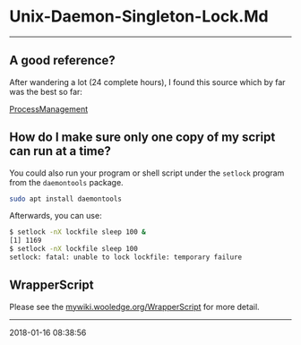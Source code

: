 # Unix-Daemon-Singleton-Lock.Md

----------------------------------------- 
## A good reference?

After wandering a lot (24 complete hours), I found this source which
by far was the best so far:

[ProcessManagement](http://mywiki.wooledge.org/ProcessManagement)

## How do I make sure only one copy of my script can run at a time?

You could also run your program or shell script under the `setlock`
program from the `daemontools` package.

```bash
sudo apt install daemontools
```

Afterwards, you can use:
```bash
$ setlock -nX lockfile sleep 100 &
[1] 1169
$ setlock -nX lockfile sleep 100
setlock: fatal: unable to lock lockfile: temporary failure
```

## WrapperScript

Please see the [mywiki.wooledge.org/WrapperScript](http://mywiki.wooledge.org/WrapperScript)
for more detail.


-----------------------------------------
2018-01-16 08:38:56
